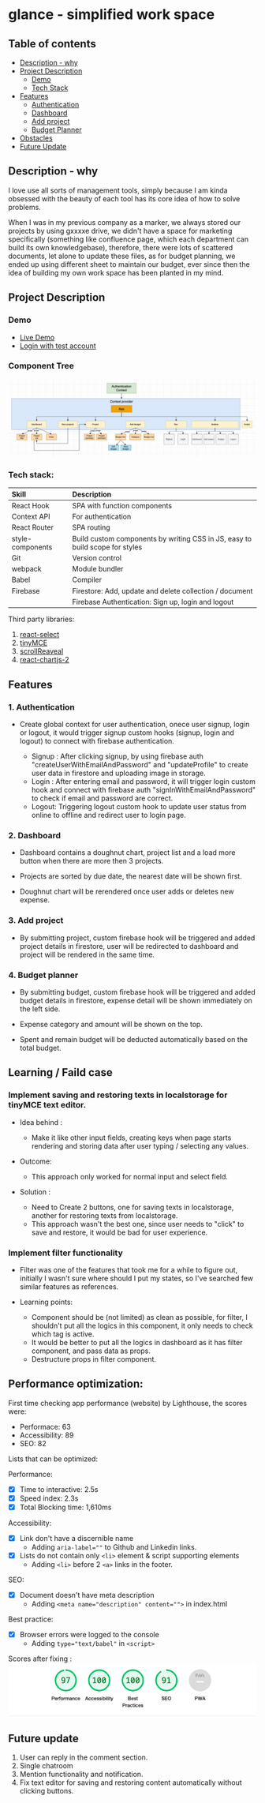 # glance - simplified work space

## Table of contents

- [Description - why](#description---why)
- [Project Description](#project-description)
  - [Demo](#demo)
  - [Tech Stack](#tech-stack)
- [Features](#features)
  - [Authentication](#1-authentication)
  - [Dashboard](#2-dashboard)
  - [Add project](#3-add-project)
  - [Budget Planner](#4-budget-planner)
- [Obstacles](#obstacles)
- [Future Update](#future-update)

## Description - why

I love use all sorts of management tools, simply because I am kinda obsessed with the beauty of each tool has its core idea of how to solve problems.

When I was in my previous company as a marker, we always stored our projects by using gxxxxe drive, we didn't have a space for marketing specifically (something like confluence page, which each department can build its own knowledgebase), therefore, there were lots of scattered documents, let alone to update these files, as for budget planning, we ended up using different sheet to maintain our budget, ever since then the idea of building my own work space has been planted in my mind.

## Project Description

### Demo

- [Live Demo](https://glance-simple-work-space.web.app/)
- [Login with test account](https://glance-simple-work-space.web.app/login)

### Component Tree

![Component tree](src/docs/component-state-management.jpg)

### Tech stack:

<!-- ![React](https://img.shields.io/badge/react-%2320232a.svg?style=for-the-badge&logo=react&logoColor=%2361DAFB) ![Styled Components](https://img.shields.io/badge/styled--components-DB7093?style=for-the-badge&logo=styled-components&logoColor=white) ![Webpack](https://img.shields.io/badge/webpack-%238DD6F9.svg?style=for-the-badge&logo=webpack&logoColor=black) ![Firebase](https://img.shields.io/badge/firebase-ffca28?style=for-the-badge&logo=firebase&logoColor=black) -->

| Skill            | Description                                                                  |
| :--------------- | :--------------------------------------------------------------------------- |
| React Hook       | SPA with function components                                                 |
| Context API      | For authentication                                                           |
| React Router     | SPA routing                                                                  |
| style-components | Build custom components by writing CSS in JS, easy to build scope for styles |
| Git              | Version control                                                              |
| webpack          | Module bundler                                                               |
| Babel            | Compiler                                                                     |
| Firebase         | Firestore: Add, update and delete collection / document                      |
|                  | Firebase Authentication: Sign up, login and logout                           |

Third party libraries:

1. [react-select](https://react-select.com/home)
2. [tinyMCE](https://www.tiny.cloud/docs/tinymce/6/)
3. [scrollReaveal](https://scrollrevealjs.org/)
4. [react-chartjs-2](https://react-chartjs-2.js.org/)

## Features

### 1. Authentication

- Create global context for user authentication, onece user signup, login or logout, it would trigger signup custom hooks (signup, login and logout) to connect with firebase authentication.

  - Signup : After clicking signup, by using firebase auth "createUserWithEmailAndPassword" and "updateProfile" to create user data in firestore and uploading image in storage.
  - Login : After entering email and password, it will trigger login custom hook and connect with firebase auth "signInWithEmailAndPassword" to check if email and password are correct.
  - Logout: Triggering logout custom hook to update user status from online to offline and redirect user to login page.
  <!-- ![Landing-page](src/docs/Landing-page.jpeg) -->

<!-- - Landing page with animation. -->

  <!-- ![Landing-page-gif](src/docs/landing-page.gif) -->

<!-- - User can click login button to switch page from signup to login.
- User needs to upload a photo, if size of the photo is over 100kb, it will show warning. -->
  <!-- ![Signup](src/docs/sign-up.jpeg) -->
<!-- - Login UI, user can click signup to switch page for signing up. -->
  <!-- ![Login](src/docs/login.jpeg) -->

### 2. Dashboard

- Dashboard contains a doughnut chart, project list and a load more button when there are more then 3 projects.
- Projects are sorted by due date, the nearest date will be shown first.
- Doughnut chart will be rerendered once user adds or deletes new expense.

  <!-- ![dashboard](src/docs/dashboard.jpeg) -->

### 3. Add project

- By submitting project, custom firebase hook will be triggered and added project details in firestore, user will be redirected to dashboard and project will be rendered in the same time.

  <!-- ![addproject1](src/docs/addproject-1.jpeg) -->

### 4. Budget planner

- By submitting budget, custom firebase hook will be triggered and added budget details in firestore, expense detail will be shown immediately on the left side.
- Expense category and amount will be shown on the top.
- Spent and remain budget will be deducted automatically based on the total budget.

  <!-- ![budget](src/docs/budget.jpeg) -->
  <!-- ![budget_project](src/docs/budget_project.jpeg) -->

## Learning / Faild case

### Implement saving and restoring texts in localstorage for tinyMCE text editor.

- Idea behind :

  - Make it like other input fields, creating keys when page starts rendering and storing data after user typing / selecting any values.

- Outcome:

  - This approach only worked for normal input and select field.

- Solution :
  - Need to Create 2 buttons, one for saving texts in localstorage, another for restoring texts from localstorage.
  - This approach wasn't the best one, since user needs to "click" to save and restore, it would be bad for user experience.

### Implement filter functionality

- Filter was one of the features that took me for a while to figure out, initially I wasn't sure where should I put my states, so I've searched few similar features as references.

- Learning points:
  - Component should be (not limited) as clean as possible, for filter, I shouldn't put all the logics in this component, it only needs to check which tag is active.
  - It would be better to put all the logics in dashboard as it has filter component, and pass data as props.
  - Destructure props in filter component.

## Performance optimization:

First time checking app performance (website) by Lighthouse, the scores were:

- Performace: 63
- Accessibility: 89
- SEO: 82

Lists that can be optimized:

Performance:

- [x] Time to interactive: 2.5s
- [x] Speed index: 2.3s
- [x] Total Blocking time: 1,610ms

Accessibility:

- [x] Link don't have a discernible name
  - Adding `aria-label=""` to Github and Linkedin links.
- [x] Lists do not contain only `<li>` element & script supporting elements
  - Adding `<li>` before 2 `<a>` links in the footer.

SEO:

- [x] Document doesn't have meta description
  - Adding `<meta name="description" content="">` in index.html

Best practice:

- [x] Browser errors were logged to the console
  - Adding `type="text/babel"` in `<script>`

Scores after fixing :
![Lighthiuse](src/docs/lighthouse.png)

## Future update

1. User can reply in the comment section.
2. Single chatroom
3. Mention functionality and notification.
4. Fix text editor for saving and restoring content automatically without clicking buttons.
